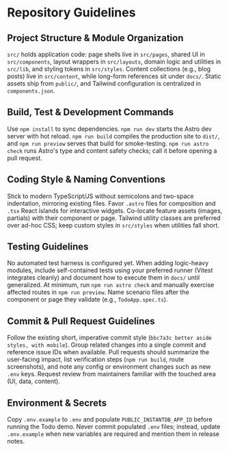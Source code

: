 # Repository Guidelines

## Project Structure & Module Organization
`src/` holds application code: page shells live in `src/pages`, shared UI in `src/components`, layout wrappers in `src/layouts`, domain logic and utilities in `src/lib`, and styling tokens in `src/styles`. Content collections (e.g., blog posts) live in `src/content`, while long-form references sit under `docs/`. Static assets ship from `public/`, and Tailwind configuration is centralized in `components.json`.

## Build, Test & Development Commands
Use `npm install` to sync dependencies. `npm run dev` starts the Astro dev server with hot reload. `npm run build` compiles the production site to `dist/`, and `npm run preview` serves that build for smoke-testing. `npm run astro check` runs Astro's type and content safety checks; call it before opening a pull request.

## Coding Style & Naming Conventions
Stick to modern TypeScript/JS without semicolons and two-space indentation, mirroring existing files. Favor `.astro` files for composition and `.tsx` React islands for interactive widgets. Co-locate feature assets (images, partials) with their component or page. Tailwind utility classes are preferred over ad-hoc CSS; keep custom styles in `src/styles` when utilities fall short.

## Testing Guidelines
No automated test harness is configured yet. When adding logic-heavy modules, include self-contained tests using your preferred runner (Vitest integrates cleanly) and document how to execute them in `docs/` until generalized. At minimum, run `npm run astro check` and manually exercise affected routes in `npm run preview`. Name scenario files after the component or page they validate (e.g., `TodoApp.spec.ts`).

## Commit & Pull Request Guidelines
Follow the existing short, imperative commit style (`bbc7a3c better aside styles, with mobile`). Group related changes into a single commit and reference issue IDs when available. Pull requests should summarize the user-facing impact, list verification steps (`npm run build`, route screenshots), and note any config or environment changes such as new `.env` keys. Request review from maintainers familiar with the touched area (UI, data, content).

## Environment & Secrets
Copy `.env.example` to `.env` and populate `PUBLIC_INSTANTDB_APP_ID` before running the Todo demo. Never commit populated `.env` files; instead, update `.env.example` when new variables are required and mention them in release notes.
